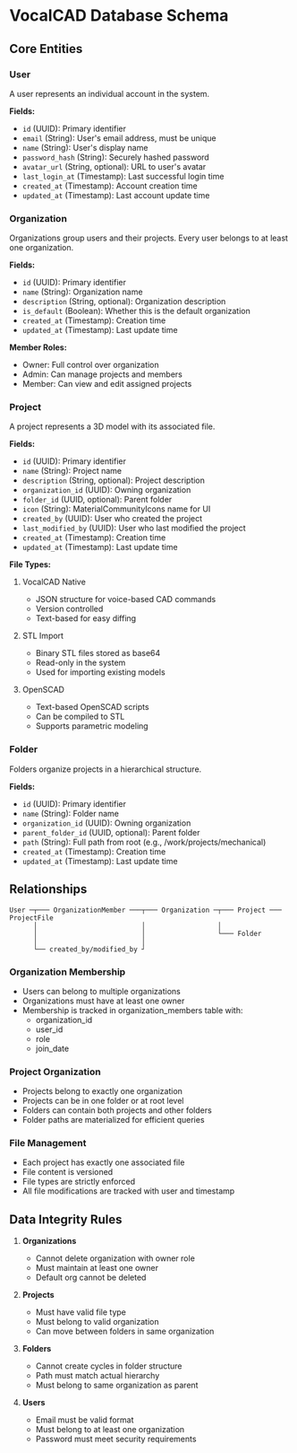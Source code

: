# VocalCAD Database Schema

## Core Entities

### User
A user represents an individual account in the system.

**Fields:**
- `id` (UUID): Primary identifier
- `email` (String): User's email address, must be unique
- `name` (String): User's display name
- `password_hash` (String): Securely hashed password
- `avatar_url` (String, optional): URL to user's avatar
- `last_login_at` (Timestamp): Last successful login time
- `created_at` (Timestamp): Account creation time
- `updated_at` (Timestamp): Last account update time

### Organization
Organizations group users and their projects. Every user belongs to at least one organization.

**Fields:**
- `id` (UUID): Primary identifier
- `name` (String): Organization name
- `description` (String, optional): Organization description
- `is_default` (Boolean): Whether this is the default organization
- `created_at` (Timestamp): Creation time
- `updated_at` (Timestamp): Last update time

**Member Roles:**
- Owner: Full control over organization
- Admin: Can manage projects and members
- Member: Can view and edit assigned projects

### Project
A project represents a 3D model with its associated file.

**Fields:**
- `id` (UUID): Primary identifier
- `name` (String): Project name
- `description` (String, optional): Project description
- `organization_id` (UUID): Owning organization
- `folder_id` (UUID, optional): Parent folder
- `icon` (String): MaterialCommunityIcons name for UI
- `created_by` (UUID): User who created the project
- `last_modified_by` (UUID): User who last modified the project
- `created_at` (Timestamp): Creation time
- `updated_at` (Timestamp): Last update time

**File Types:**
1. VocalCAD Native
   - JSON structure for voice-based CAD commands
   - Version controlled
   - Text-based for easy diffing

2. STL Import
   - Binary STL files stored as base64
   - Read-only in the system
   - Used for importing existing models

3. OpenSCAD
   - Text-based OpenSCAD scripts
   - Can be compiled to STL
   - Supports parametric modeling

### Folder
Folders organize projects in a hierarchical structure.

**Fields:**
- `id` (UUID): Primary identifier
- `name` (String): Folder name
- `organization_id` (UUID): Owning organization
- `parent_folder_id` (UUID, optional): Parent folder
- `path` (String): Full path from root (e.g., /work/projects/mechanical)
- `created_at` (Timestamp): Creation time
- `updated_at` (Timestamp): Last update time

## Relationships

```
User ─┬─── OrganizationMember ───┬─── Organization ─┬─── Project ─── ProjectFile
      │                          │                  │
      │                          │                  └─── Folder
      │                          │
      └── created_by/modified_by ┘
```

### Organization Membership
- Users can belong to multiple organizations
- Organizations must have at least one owner
- Membership is tracked in organization_members table with:
  - organization_id
  - user_id
  - role
  - join_date

### Project Organization
- Projects belong to exactly one organization
- Projects can be in one folder or at root level
- Folders can contain both projects and other folders
- Folder paths are materialized for efficient queries

### File Management
- Each project has exactly one associated file
- File content is versioned
- File types are strictly enforced
- All file modifications are tracked with user and timestamp

## Data Integrity Rules

1. **Organizations**
   - Cannot delete organization with owner role
   - Must maintain at least one owner
   - Default org cannot be deleted

2. **Projects**
   - Must have valid file type
   - Must belong to valid organization
   - Can move between folders in same organization

3. **Folders**
   - Cannot create cycles in folder structure
   - Path must match actual hierarchy
   - Must belong to same organization as parent

4. **Users**
   - Email must be valid format
   - Must belong to at least one organization
   - Password must meet security requirements 